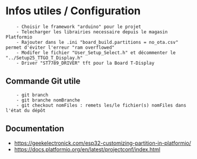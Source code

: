 # Infos utiles / Configuration
        - Choisir le framework "arduino" pour le projet
        - Telecharger les librairies necessaire depuis le magasin Platformio
        - Rajouter dans le .ini "board_build.partitions = no_ota.csv" permet d'éviter l'erreur "ram overflowed"
        - Modifer le fichier "User_Setup_Select.h" et décommenter le "../Setup25_TTGO_T_Display.h"
        - Driver "ST7789_DRIVER" tft pour la Board T-Display
        

## Commande Git utile
        - git branch
        - git branche nomBranche
        - git checkout nomFiles : remets les/le fichier(s) nomFiles dans l'état du dépôt


## Documentation
- https://geekelectronick.com/esp32-customizing-partition-in-platformio/
- https://docs.platformio.org/en/latest/projectconf/index.html